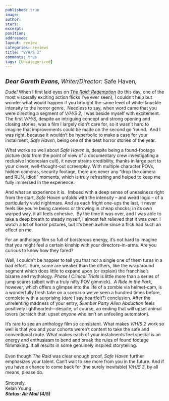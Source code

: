 ```yaml
---
published: true
image:
author: 
stars: 
excerpt: 
position: 
addressee: 
layout: review
categories: reviews
title: "V/H/S 2"
comments: true
tags: [Uncategorized]
---
```

<div><p><span class="full-image-block ssNonEditable"><img src="http://static.squarespace.com/static/5005f6bcc4aa41161b33e89e/5329cf1fe4b07c068ebf74de/5329cf1fe4b07c068ebf78f7/1383227136078/VHS2.jpg" alt="" /></span></p>
<p><span style="font-size:130%;"><strong style="font-style:italic;">Dear Gareth Evans, </strong><em>Writer/Director: </em>Safe Haven<em>,</em></span></p>
<p><em>Dude!&nbsp;</em>When I first laid eyes on <a href="/letters/2012/3/16/sxsw-postcard-the-raid-redemption.html"><em>The Raid: Redemption</em></a> (to this day, one of the most viscerally exciting action flicks I&#8217;ve ever seen), I couldn&#8217;t help but wonder what would happen if you brought the same level of white-knuckle intensity to the horror genre.&nbsp; Needless to say, when word came that you were directing a segment of <em>V/H/S 2,</em> I was beside myself with excitement.&nbsp; The first <em>V/H/S</em>, despite an intriguing concept and strong opening and closing stories, was a film I largely didn&#8217;t care for, so it wasn&#8217;t hard to imagine that improvements could be made on the second go &#8216;round.&nbsp; And I was right, because it wouldn&#8217;t be hyperbolic to make a case for your installment, <em>Safe Haven</em>, being one of the best horror stories of the year.</p>
<p>What works so well about <em>Safe Haven</em> is, despite being a found-footage picture (told from the point of view of a documentary crew investigating a reclusive Indonesian cult), it never strains credibility, thanks in large part to your clever, well-thought-out screenplay. With multiple character POVs, hidden cameras, security footage, there are never any &#8220;drop the camera and RUN, idiot!&#8221; moments, which is truly refreshing and helped to keep me fully immersed in the experience.</p>
<p>And what an experience it is.&nbsp; Imbued with a deep sense of uneasiness right from the start, <em>Safe Haven</em> unfolds with the intensity &ndash; and weird logic &ndash; of a particularly vivid nightmare. And as each fright one-ups the last, it never feels like you&#8217;re being careless or throwing in cheap shocks; in its own warped way, it all feels cohesive.&nbsp; By the time it was over, and I was able to take a deep breath to steady myself, I almost felt relieved that it was over. I watch a lot of horror pictures, but it&rsquo;s been awhile since a flick had such an effect on me.</p>
<p>For an anthology film so full of boisterous energy, it&#8217;s not hard to imagine that you might feel a certain kinship with your directors-in-arms. Are you curious to know how they fared?&nbsp;</p>
<p>Well, I couldn&#8217;t be happier to tell you that not a single one of them turns in a bad effort.&nbsp; Sure, some are weaker than the others, like the wraparound segment which does little to expand upon (or explain) the franchise&#8217;s bizarre and mythology. <em>Phase I Clinical Trials</em> is little more than a series of jump scares (albeit with a truly nifty POV gimmick).&nbsp; <em>A Ride in the Park, </em>however, which offers a glimpse into the life of a zombie via helmet-cam, is a wonderfully fresh take on a scenario we&#8217;ve seen a hundred times before, complete with a surprising (dare I say heartfelt?) conclusion. After the unrelenting madness of your entry, <em>Slumber Party Alien Abduction</em> feels positively lighthearted&mdash;despite, of course, an ending that will upset animal lovers (scratch that: upset <em>anyone</em> who isn&#8217;t an unfeeling automaton).</p>
<p>It&#8217;s rare to see an anthology film so consistent. What makes <em>V/H/S 2</em> work so well is that you and your cohorts weren&#8217;t content to take the safe and conventional route. What makes each of your instalments feel special is an energy and enthusiasm to bend and break the rules of found footage filmmaking. It all results in some genuinely inspired storytelling.<br /> <br /> Even though <em>The Raid</em> was clear enough proof, <em>Safe Haven</em> further emphasizes your talent. Can&#8217;t wait to see more from you in the future. And if you have a chance to come back for (the surely inevitable) <em>V/H/S 3</em>, by all means, please do.<br /> <br /> Sincerely,<br /> Kelan Young<br /> <strong><em>Status: Air Mail (4/5)&nbsp;</em></strong></p></div>
